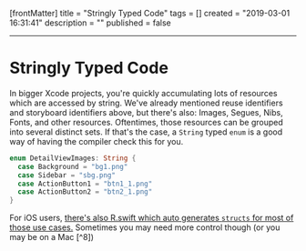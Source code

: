 [frontMatter]
title = "Stringly Typed Code"
tags = []
created = "2019-03-01 16:31:41"
description = ""
published = false

---

# Stringly Typed Code

In bigger Xcode projects, you\'re quickly accumulating lots of resources
which are accessed by string. We\'ve already mentioned reuse identifiers
and storyboard identifiers above, but there\'s also: Images, Segues,
Nibs, Fonts, and other resources. Oftentimes, those resources can be
grouped into several distinct sets. If that\'s the case, a `String`
typed `enum` is a good way of having the compiler check this for you.

``` Swift
enum DetailViewImages: String {
  case Background = "bg1.png"
  case Sidebar = "sbg.png"
  case ActionButton1 = "btn1_1.png"
  case ActionButton2 = "btn2_1.png"
}
```

For iOS users, [there\'s also R.swift which auto generates `structs` for
most of those use cases.](https://github.com/mac-cain13/R.swift)
Sometimes you may need more control though (or you may be on a Mac [^8])
